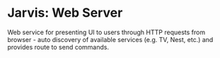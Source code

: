 # Jarvis: Web Server

Web service for presenting UI to users through HTTP requests from browser - auto discovery of available services (e.g. TV, Nest, etc.) and provides route to send commands.
